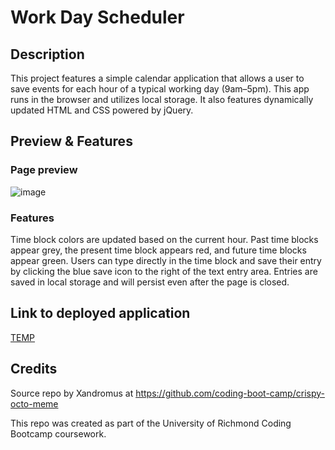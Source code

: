 # Work Day Scheduler


## Description

This project features a simple calendar application that allows a user to save events for each hour of a typical working day (9am–5pm). This app runs in the browser and utilizes local storage. It also features dynamically updated HTML and CSS powered by jQuery.

## Preview & Features

### Page preview

![image](https://github.com/KClarkDev/work-day-scheduler/assets/60265279/22901c3b-30ee-45d9-b537-d4cb9f9d05ea)

### Features

Time block colors are updated based on the current hour. Past time blocks appear grey, the present time block appears red, and future time blocks appear green. Users can type directly in the time block and save their entry by clicking the blue save icon to the right of the text entry area. Entries are saved in local storage and will persist even after the page is closed.


## Link to deployed application

[TEMP](https://kclarkdev.github.io/work-day-scheduler/)

## Credits

Source repo by Xandromus at https://github.com/coding-boot-camp/crispy-octo-meme

This repo was created as part of the University of Richmond Coding Bootcamp coursework.



